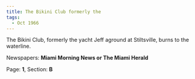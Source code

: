 ```yaml
---  
title: The Bikini Club formerly the  
tags:  
  - Oct 1966  
---  
```

  
The Bikini Club, formerly the yacht Jeff aground at Stiltsville, burns to the waterline.  
  
Newspapers: **Miami Morning News or The Miami Herald**  
  
Page: **1**, Section: **B** 
